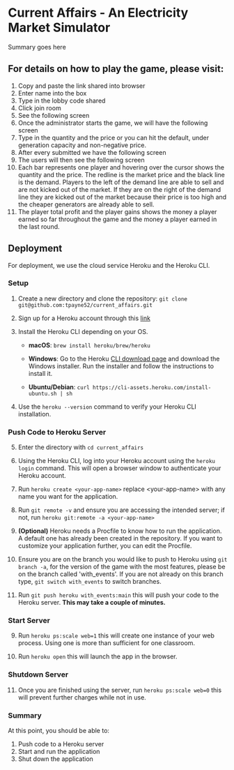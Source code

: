 # Current Affairs - An Electricity Market Simulator
Summary goes here

## For details on how to play the game, please visit:
1. Copy and paste the link shared into browser 
2. Enter name into the box
3. Type in the lobby code shared
4. Click join room
5. See the following screen
6. Once the administrator starts the game, we will have the following screen
7. Type in the quantity and the price or you can hit the default, under generation capacity and non-negative price. 
8. After every submitted we have the following screen
9. The users will then see the following screen
10. Each bar represents one player and hovering over the cursor shows the quantity and the price. The redline is the market price and the black line is the demand. Players to the left of the demand line are able to sell and are not kicked out of the market. If they are on the right of the demand line they are kicked out of the market because their price is too high and the cheaper generators are already able to sell.
11. The player total profit and the player gains shows the money a player earned so far throughout the game and the money a player earned in the last round. 


## Deployment

For deployment, we use the cloud service Heroku and the Heroku CLI.

### Setup

1. Create a new directory and clone the repository: `git clone git@github.com:tpayne52/current_affairs.git`

2. Sign up for a Heroku account through this [link](https://signup.heroku.com/login)

3. Install the Heroku CLI depending on your OS.

    - **macOS**: `brew install heroku/brew/heroku`
    
    - **Windows**: Go to the Heroku [CLI download page](https://devcenter.heroku.com/articles/heroku-cli#install-the-heroku-cli) and download the Windows installer. Run the installer and follow the instructions to install it.
    
    - **Ubuntu/Debian**: `curl https://cli-assets.heroku.com/install-ubuntu.sh | sh`

4. Use the `heroku --version` command to verify your Heroku CLI installation.

### Push Code to Heroku Server

5. Enter the directory with `cd current_affairs`

6. Using the Heroku CLI, log into your Heroku account using the `heroku login` command. This will open a browser window to authenticate your Heroku account.

7. Run `heroku create <your-app-name>` replace \<your-app-name\> with any name you want for the application.

8. Run `git remote -v` and ensure you are accessing the intended server; if not, run `heroku git:remote -a <your-app-name>`

9. **(Optional)** Heroku needs a Procfile to know how to run the application. A default one has already been created in the repository. If you want to customize your application further, you can edit the Procfile.

10. Ensure you are on the branch you would like to push to Heroku using `git branch -a`, for the version of the game with the most features, please be on the branch called 'with_events'. If you are not already on this branch type,  `git switch with_events` to switch branches.

11. Run `git push heroku with_events:main` this will push your code to the Heroku server. **This may take a couple of minutes.**

### Start Server

9. Run `heroku ps:scale web=1` this will create one instance of your web process. Using one is more than sufficient for one classroom.

10. Run `heroku open` this will launch the app in the browser.

### Shutdown Server

11. Once you are finished using the server, run `heroku ps:scale web=0` this will prevent further charges while not in use.

### Summary
At this point, you should be able to:

1. Push code to a Heroku server
2. Start and run the application
3. Shut down the application



